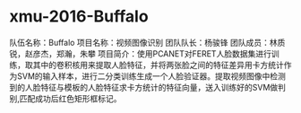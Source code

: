# xmu-2016-Buffalo
队伍名称：Buffalo
项目名称：视频图像识别
团队队长：杨骏锋
团队成员：林质锐，赵彦杰，郑瀚，朱攀
项目简介：使用PCANET对FERET人脸数据集进行训练，取其中的卷积核用来提取人脸特征，并将两张脸之间的特征差异用卡方统计作为SVM的输入样本，进行二分类训练生成一个人脸验证器。提取视频图像中检测到的人脸特征与模板的人脸特征求卡方统计的特征向量，送入训练好的SVM做判别,匹配成功后红色矩形框标记。
